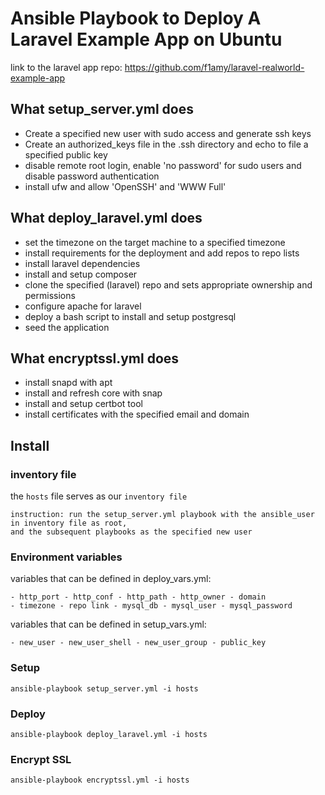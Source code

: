 # Ansible Playbook to Deploy A Laravel Example App on Ubuntu
link to the laravel app repo: https://github.com/f1amy/laravel-realworld-example-app

## What setup_server.yml does
- Create a specified new user with sudo access and generate ssh keys
- Create an authorized_keys file in the .ssh directory and echo to file a specified public key
- disable remote root login, enable 'no password' for sudo users and disable password authentication
- install ufw and allow 'OpenSSH' and 'WWW Full'

## What deploy_laravel.yml does
- set the timezone on the target machine to a specified timezone
- install requirements for the deployment and add repos to repo lists
- install laravel dependencies
- install and setup composer
- clone the specified (laravel) repo and sets appropriate ownership and permissions
- configure apache for laravel
- deploy a bash script to install and setup postgresql
- seed the application

## What encryptssl.yml does
- install snapd with apt
- install and refresh core with snap
- install and setup certbot tool
- install certificates with the specified email and domain

## Install
### inventory file
the `hosts` file serves as our `inventory file` 
```
instruction: run the setup_server.yml playbook with the ansible_user in inventory file as root, 
and the subsequent playbooks as the specified new user
```

### Environment variables
variables that can be defined in deploy_vars.yml:
```
- http_port - http_conf - http_path - http_owner - domain 
- timezone - repo link - mysql_db - mysql_user - mysql_password
```
variables that can be defined in setup_vars.yml:
```
- new_user - new_user_shell - new_user_group - public_key
```

### Setup
```
ansible-playbook setup_server.yml -i hosts
```
### Deploy
```
ansible-playbook deploy_laravel.yml -i hosts
```

### Encrypt SSL
```
ansible-playbook encryptssl.yml -i hosts
```
